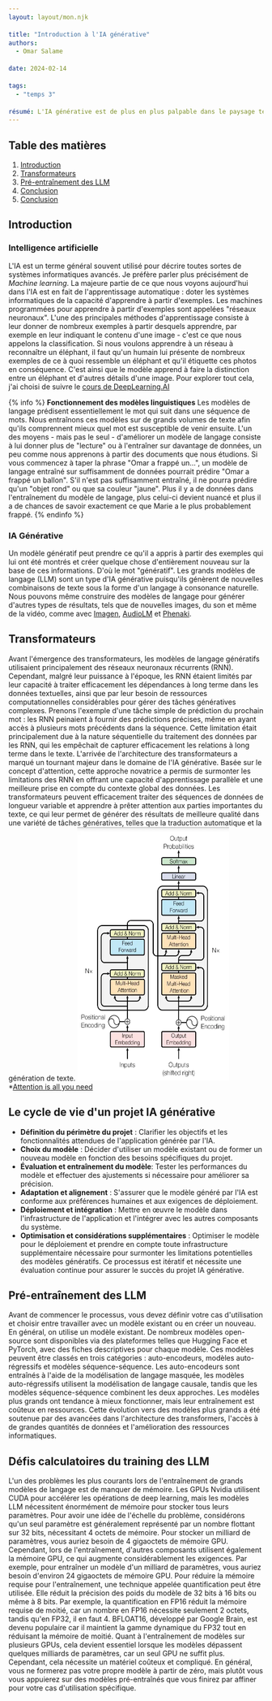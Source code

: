 ```yaml
---
layout: layout/mon.njk

title: "Introduction à l'IA générative"
authors:
  - Omar Salame

date: 2024-02-14

tags: 
  - "temps 3"

résumé: L'IA générative est de plus en plus palpable dans le paysage technologique actuel. Les grands modèles de langage ont ouvert de nouvelles perspectives et suscité un vif intérêt dans divers domaines professionnels.
---
```


## Table des matières

1. [Introduction](#section-1)
2. [Transformateurs](#section-2)
3. [Pré-entraînement des LLM](#section-3)
4. [Conclusion](#section-4)
5. [Conclusion](#section-5)

## Introduction <a id="section-1"></a>
### Intelligence artificielle
L'IA est un terme général souvent utilisé pour décrire toutes sortes de systèmes informatiques avancés. Je préfère parler plus précisément de *Machine learning*. La majeure partie de ce que nous voyons aujourd'hui dans l'IA est en fait de l'apprentissage automatique : doter les systèmes informatiques de la capacité d'apprendre à partir d'exemples.
Les machines programmées pour apprendre à partir d'exemples sont appelées "réseaux neuronaux". L'une des principales méthodes d'apprentissage consiste à leur donner de nombreux exemples à partir desquels apprendre, par exemple en leur indiquant le contenu d'une image - c'est ce que nous appelons la classification. Si nous voulons apprendre à un réseau à reconnaître un éléphant, il faut qu'un humain lui présente de nombreux exemples de ce à quoi ressemble un éléphant et qu'il étiquette ces photos en conséquence. C'est ainsi que le modèle apprend à faire la distinction entre un éléphant et d'autres détails d'une image. Pour explorer tout cela, j'ai choisi de suivre le [cours de DeepLearning.AI](https://www.deeplearning.ai/courses/generative-ai-with-llms/)


{% info %}
**Fonctionnement des modèles linguistiques**
Les modèles de langage prédisent essentiellement le mot qui suit dans une séquence de mots. Nous entraînons ces modèles sur de grands volumes de texte afin qu'ils comprennent mieux quel mot est susceptible de venir ensuite. L'un des moyens - mais pas le seul - d'améliorer un modèle de langage consiste à lui donner plus de "lecture" ou à l'entraîner sur davantage de données, un peu comme nous apprenons à partir des documents que nous étudions. Si vous commencez à taper la phrase "Omar a frappé un...", un modèle de langage entraîné sur suffisamment de données pourrait prédire "Omar a frappé un ballon". S'il n'est pas suffisamment entraîné, il ne pourra prédire qu'un "objet rond" ou que sa couleur "jaune". Plus il y a de données dans l'entraînement du modèle de langage, plus celui-ci devient nuancé et plus il a de chances de savoir exactement ce que Marie a le plus probablement frappé.
{% endinfo %}


### IA Générative
Un modèle génératif peut prendre ce qu'il a appris à partir des exemples qui lui ont été montrés et créer quelque chose d'entièrement nouveau sur la base de ces informations. D'où le mot "génératif". Les grands modèles de langage (LLM) sont un type d'IA générative puisqu'ils génèrent de nouvelles combinaisons de texte sous la forme d'un langage à consonance naturelle. Nous pouvons même construire des modèles de langage pour générer d'autres types de résultats, tels que de nouvelles images, du son et même de la vidéo, comme avec [Imagen](https://imagen.research.google/), [AudioLM](https://google-research.github.io/seanet/audiolm/examples/) et [Phenaki](https://sites.research.google/phenaki/).

## Transformateurs<a id="section-2"></a>

Avant l'émergence des transformateurs, les modèles de langage génératifs utilisaient principalement des réseaux neuronaux récurrents (RNN). Cependant, malgré leur puissance à l'époque, les RNN étaient limités par leur capacité à traiter efficacement les dépendances à long terme dans les données textuelles, ainsi que par leur besoin de ressources computationnelles considérables pour gérer des tâches génératives complexes.
Prenons l'exemple d'une tâche simple de prédiction du prochain mot : les RNN peinaient à fournir des prédictions précises, même en ayant accès à plusieurs mots précédents dans la séquence. Cette limitation était principalement due à la nature séquentielle du traitement des données par les RNN, qui les empêchait de capturer efficacement les relations à long terme dans le texte.
L'arrivée de l'architecture des transformateurs a marqué un tournant majeur dans le domaine de l'IA générative. Basée sur le concept d'attention, cette approche novatrice a permis de surmonter les limitations des RNN en offrant une capacité d'apprentissage parallèle et une meilleure prise en compte du contexte global des données. Les transformateurs peuvent efficacement traiter des séquences de données de longueur variable et apprendre à prêter attention aux parties importantes du texte, ce qui leur permet de générer des résultats de meilleure qualité dans une variété de tâches génératives, telles que la traduction automatique et la génération de texte.
<img src="transformers.webp" width="300" height="500">
*[Attention is all you need](https://arxiv.org/pdf/1706.03762.pdf)


## Le cycle de vie d'un projet IA générative<a id="section-3"></a>

- **Définition du périmètre du projet** : Clarifier les objectifs et les fonctionnalités attendues de l'application générée par l'IA.
- **Choix du modèle** : Décider d'utiliser un modèle existant ou de former un nouveau modèle en fonction des besoins spécifiques du projet.
- **Évaluation et entraînement du modèle**: Tester les performances du modèle et effectuer des ajustements si nécessaire pour améliorer sa précision.
- **Adaptation et alignement** : S'assurer que le modèle généré par l'IA est conforme aux préférences humaines et aux exigences de déploiement.
- **Déploiement et intégration** : Mettre en œuvre le modèle dans l'infrastructure de l'application et l'intégrer avec les autres composants du système.
- **Optimisation et considérations supplémentaires** : Optimiser le modèle pour le déploiement et prendre en compte toute infrastructure supplémentaire nécessaire pour surmonter les limitations potentielles des modèles génératifs.
Ce processus est itératif et nécessite une évaluation continue pour assurer le succès du projet IA générative.

## Pré-entraînement des LLM<a id="section-4"></a>

Avant de commencer le processus, vous devez définir votre cas d'utilisation et choisir entre travailler avec un modèle existant ou en créer un nouveau. En général, on utilise un modèle existant. De nombreux modèles open-source sont disponibles via des plateformes telles que Hugging Face et PyTorch, avec des fiches descriptives pour chaque modèle. Ces modèles peuvent être classés en trois catégories : auto-encodeurs, modèles auto-régressifs et modèles séquence-séquence. Les auto-encodeurs sont entraînés à l'aide de la modélisation de langage masquée, les modèles auto-régressifs utilisent la modélisation de langage causale, tandis que les modèles séquence-séquence combinent les deux approches. Les modèles plus grands ont tendance à mieux fonctionner, mais leur entraînement est coûteux en ressources. Cette évolution vers des modèles plus grands a été soutenue par des avancées dans l'architecture des transformers, l'accès à de grandes quantités de données et l'amélioration des ressources informatiques.

## Défis calculatoires du training des LLM<a id="section-5"></a>
L'un des problèmes les plus courants lors de l'entraînement de grands modèles de langage est de manquer de mémoire. Les GPUs Nvidia utilisent CUDA pour accélérer les opérations de deep learning, mais les modèles LLM nécessitent énormément de mémoire pour stocker tous leurs paramètres. Pour avoir une idée de l'échelle du problème, considérons qu'un seul paramètre est généralement représenté par un nombre flottant sur 32 bits, nécessitant 4 octets de mémoire. Pour stocker un milliard de paramètres, vous auriez besoin de 4 gigaoctets de mémoire GPU. Cependant, lors de l'entraînement, d'autres composants utilisent également la mémoire GPU, ce qui augmente considérablement les exigences. Par exemple, pour entraîner un modèle d'un milliard de paramètres, vous auriez besoin d'environ 24 gigaoctets de mémoire GPU.
Pour réduire la mémoire requise pour l'entraînement, une technique appelée quantification peut être utilisée. Elle réduit la précision des poids du modèle de 32 bits à 16 bits ou même à 8 bits. Par exemple, la quantification en FP16 réduit la mémoire requise de moitié, car un nombre en FP16 nécessite seulement 2 octets, tandis qu'en FP32, il en faut 4. BFLOAT16, développé par Google Brain, est devenu populaire car il maintient la gamme dynamique du FP32 tout en réduisant la mémoire de moitié.
Quant à l'entraînement de modèles sur plusieurs GPUs, cela devient essentiel lorsque les modèles dépassent quelques milliards de paramètres, car un seul GPU ne suffit plus. Cependant, cela nécessite un matériel coûteux et compliqué. En général, vous ne formerez pas votre propre modèle à partir de zéro, mais plutôt vous vous appuierez sur des modèles pré-entraînés que vous finirez par affiner pour votre cas d'utilisation spécifique.